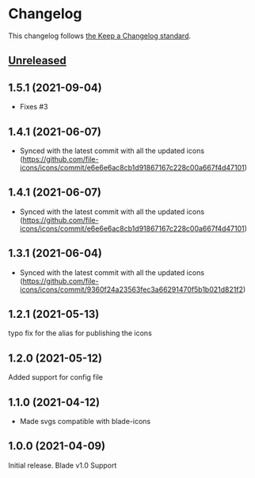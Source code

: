 # Changelog

This changelog follows [the Keep a Changelog standard](https://keepachangelog.com).

## [Unreleased](https://github.com/codeat3/blade-file-icons/compare/1.5.1...main)

## 1.5.1 (2021-09-04)
* Fixes #3

## 1.4.1 (2021-06-07)
* Synced with the latest commit with all the updated icons (https://github.com/file-icons/icons/commit/e6e6e6ac8cb1d91867167c228c00a667f4d47101)

## 1.4.1 (2021-06-07)
* Synced with the latest commit with all the updated icons (https://github.com/file-icons/icons/commit/e6e6e6ac8cb1d91867167c228c00a667f4d47101)

## 1.3.1 (2021-06-04)
* Synced with the latest commit with all the updated icons (https://github.com/file-icons/icons/commit/9360f24a23563fec3a66291470f5b1b021d821f2)

## 1.2.1 (2021-05-13)
typo fix for the alias for publishing the icons

## 1.2.0 (2021-05-12)
Added support for config file

## 1.1.0 (2021-04-12)
* Made svgs compatible with blade-icons

## 1.0.0 (2021-04-09)

Initial release.
Blade v1.0 Support
